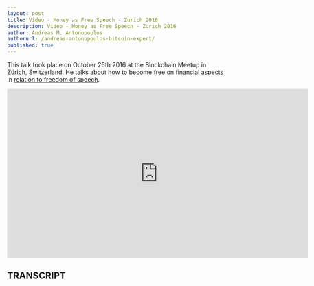 ```yaml
---
layout: post
title: Video - Money as Free Speech - Zurich 2016
description: Video - Money as Free Speech - Zurich 2016
author: Andreas M. Antonopoulos
authorurl: /andreas-antonopoulos-bitcoin-expert/
published: true
---
```


<p>This talk took place on October 26th 2016 at the Blockchain Meetup in Zürich, Switzerland. He talks about how to become free on financial aspects in <a href="/choice-in-money-allows-for-freedom-of-association/">relation to freedom of speech</a>.</p>

<center><iframe width="700" height="394" src="https://www.youtube.com/embed/3NqDNetEqmI?list=PLPQwGV1aLnTthcG265_FYSaV24hFScvC0" frameborder="0" allowfullscreen></iframe></center>

<h2>TRANSCRIPT</h2>

